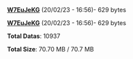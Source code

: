 [**W7EuJeKG**](/data/W7EuJeKG.txt) (20/02/23 - 16:56)- 629 bytes

[**W7EuJeKG**](/data/W7EuJeKG.txt) (20/02/23 - 16:56)- 629 bytes

**Total Datas**: 10937

**Total Size**: 70.70 MB / 70.7 MB